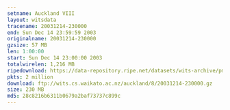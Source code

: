 ```yaml
---
setname: Auckland VIII
layout: witsdata
tracename: 20031214-230000
end: Sun Dec 14 23:59:59 2003
originalname: 20031214-230000
gzsize: 57 MB
len: 1:00:00
start: Sun Dec 14 23:00:00 2003
totalwirelen: 1,216 MB
ripedownload: https://data-repository.ripe.net/datasets/wits-archive/pma/long/auck/8//20031214-230000.gz
pkts: 2 million
download: ftp://wits.cs.waikato.ac.nz/auckland/8/20031214-230000.gz
size: 230 MB
md5: 28c8216b6311b0679a2baf73737c899c
---
```

